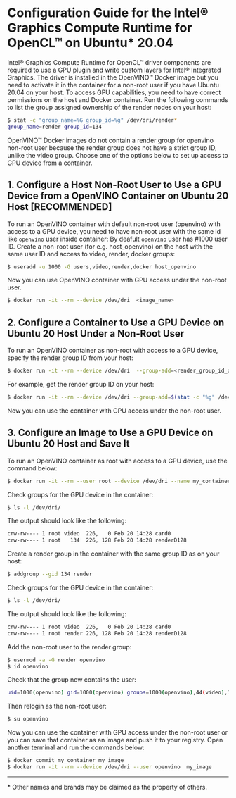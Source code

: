 # Configuration Guide for the Intel® Graphics Compute Runtime for OpenCL™ on Ubuntu* 20.04

Intel® Graphics Compute Runtime for OpenCL™ driver components are required to use a GPU plugin and write custom layers for Intel® Integrated Graphics.
The driver is installed in the OpenVINO™ Docker image but you need to activate it in the container for a non-root user if you have Ubuntu 20.04 on your host.
To access GPU capabilities, you need to have correct permissions on the host and Docker container.
Run the following commands to list the group assigned ownership of the render nodes on your host:

```bash
$ stat -c "group_name=%G group_id=%g" /dev/dri/render*
group_name=render group_id=134
```

OpenVINO™ Docker images do not contain a render group for openvino non-root user because the render group does not have a strict group ID, unlike the video group.
Choose one of the options below to set up access to GPU device from a container.

## 1. Configure a Host Non-Root User to Use a GPU Device from a OpenVINO Container on Ubuntu 20 Host [RECOMMENDED]

To run an OpenVINO container with default non-root user (openvino) with access to a GPU device, you need to have non-root user with the same id like `openvino` user inside container:
By deafult `openvino` user has #1000 user ID.
Create a non-root user (for e.g. host_openvino) on the host with the same user ID and access to video, render, docker groups:

```bash
$ useradd -u 1000 -G users,video,render,docker host_openvino
```

Now you can use OpenVINO container with GPU access under the non-root user.

```bash
$ docker run -it --rm --device /dev/dri  <image_name>
```

## 2. Configure a Container to Use a GPU Device on Ubuntu 20 Host Under a Non-Root User

To run an OpenVINO container as non-root with access to a GPU device, specify the render group ID from your host:

```bash
$ docker run -it --rm --device /dev/dri  --group-add=<render_group_id_on_host> <image_name> 
```

For example, get the render group ID on your host:

```bash
$ docker run -it --rm --device /dev/dri --group-add=$(stat -c "%g" /dev/dri/render*) <image_name> 
```

Now you can use the container with GPU access under the non-root user.

## 3. Configure an Image to Use a GPU Device on Ubuntu 20 Host and Save It

To run an OpenVINO container as root with access to a GPU device, use the command below:

```bash
$ docker run -it --rm --user root --device /dev/dri --name my_container <image_name>
```

Check groups for the GPU device in the container:

```bash
$ ls -l /dev/dri/
```

The output should look like the following:

```bash
crw-rw---- 1 root video  226,   0 Feb 20 14:28 card0
crw-rw---- 1 root   134  226, 128 Feb 20 14:28 renderD128
```

Create a render group in the container with the same group ID as on your host:

```bash
$ addgroup --gid 134 render
```

Check groups for the GPU device in the container:

```bash
$ ls -l /dev/dri/
```

The output should look like the following:

```bash
crw-rw---- 1 root video  226,   0 Feb 20 14:28 card0
crw-rw---- 1 root render 226, 128 Feb 20 14:28 renderD128
```

Add the non-root user to the render group:

```bash
$ usermod -a -G render openvino
$ id openvino
```

Check that the group now contains the user:

```bash
uid=1000(openvino) gid=1000(openvino) groups=1000(openvino),44(video),100(users),134(render)
```

Then relogin as the non-root user:

```bash
$ su openvino
```

Now you can use the container with GPU access under the non-root user or you can save that container as an image and push it to your registry.
Open another terminal and run the commands below:

```bash
$ docker commit my_container my_image
$ docker run -it --rm --device /dev/dri --user openvino  my_image
```

---
\* Other names and brands may be claimed as the property of others.
